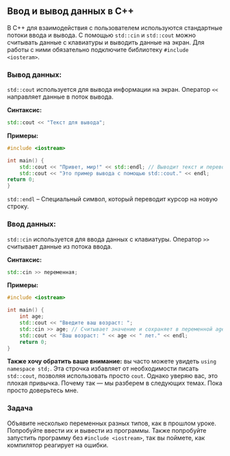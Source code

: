 ﻿## Ввод и вывод данных в C++
В C++ для взаимодействия с пользователем используются стандартные потоки ввода и вывода. С помощью `std::cin` и `std::cout` можно считывать данные с клавиатуры и выводить данные на экран. Для работы с ними обязательно подключите библиотеку `#include <iosteram>`.

### Вывод данных:
   `std::cout` используется для вывода информации на экран. Оператор `<<` направляет данные в поток вывода.

**Синтаксис:**
```cpp
std::cout << "Текст для вывода";
```

**Примеры:**
```cpp
#include <iostream>

int main() {
    std::cout << "Привет, мир!" << std::endl; // Выводит текст и переводит строку
    std::cout << "Это пример вывода с помощью std::cout." << endl;
return 0;
}
```

`std::endl` – Специальный символ, который переводит курсор на новую строку.

### Ввод данных:
   `std::cin` используется для ввода данных с клавиатуры. Оператор `>>` считывает данные из потока ввода.

**Синтаксис:**
```cpp
std::cin >> переменная;
```

**Примеры:**
```cpp
#include <iostream>

int main() {
    int age;
    std::cout << "Введите ваш возраст: ";
    std::cin >> age; // Считывает значение и сохраняет в переменной age
    std::cout << "Ваш возраст: " << age << " лет." << endl;
    return 0;
}
```

**Также хочу обратить ваше внимание:** вы часто можете увидеть `using namespace std;`. Эта строчка избавляет от необходимости писать `std::cout`, позволяя использовать просто `cout`. Однако уверяю вас, это плохая привычка. Почему так — мы разберем в следующих темах. Пока просто доверьтесь мне.

### Задача
Объявите несколько переменных разных типов, как в прошлом уроке. Попробуйте ввести их и вывести из программы. Также попробуйте запустить программу без `#include <iostream>`, так вы поймете, как компилятор реагирует на ошибки.
